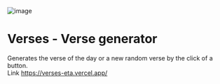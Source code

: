 <img src="https://github.com/krigru/verses/assets/85772959/083b3665-ca12-43ec-b43b-2a37f4f93604" alt="image" width="">

# Verses - Verse generator
Generates the verse of the day or a new random verse by the click of a button.<br>
Link https://verses-eta.vercel.app/
